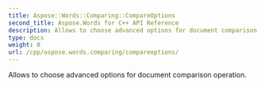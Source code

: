 ```yaml
---
title: Aspose::Words::Comparing::CompareOptions
second_title: Aspose.Words for C++ API Reference
description: Allows to choose advanced options for document comparison operation. 
type: docs
weight: 0
url: /cpp/aspose.words.comparing/compareoptions/
---
```


Allows to choose advanced options for document comparison operation. 

